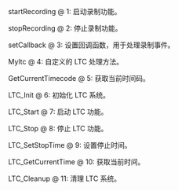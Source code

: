 startRecording @ 1: 启动录制功能。


stopRecording @ 2: 停止录制功能。


setCallback @ 3: 设置回调函数，用于处理录制事件。

Myltc @ 4: 自定义的 LTC 处理方法。

GetCurrentTimecode @ 5: 获取当前时间码。

LTC_Init @ 6: 初始化 LTC 系统。

LTC_Start @ 7: 启动 LTC 功能。

LTC_Stop @ 8: 停止 LTC 功能。

LTC_SetStopTime @ 9: 设置停止时间。

LTC_GetCurrentTime @ 10: 获取当前时间。

LTC_Cleanup @ 11: 清理 LTC 系统。
